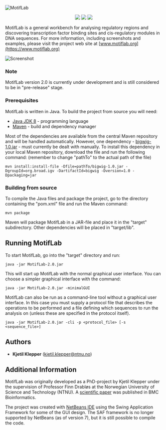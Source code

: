 ![MotifLab](https://www.motiflab.org/images/motiflab2_header.png)

<p align="center">
    <img src ="https://img.shields.io/badge/version-2.0-blueviolet.svg"/>
    <img src ="https://img.shields.io/badge/platform-windows|linux|macos-yellow.svg"/>
    <img src ="https://img.shields.io/badge/java-1.8-blue.svg" />
</p>

MotifLab is a general workbench for analysing regulatory regions and discovering transcription factor binding sites and cis-regulatory modules in DNA sequences.
For more information, including screenshots and examples, please visit the project web site at [www.motiflab.org](https://www.motiflab.org)

![Screenshot](https://www.motiflab.org/screenshots/motiflab_github_screenshot.png)

### Note

MotifLab version 2.0 is currently under development and is still considered to be in "pre-release" stage.


### Prerequisites

MotifLab is written in Java. To build the project from source you will need:

* [Java JDK 8](https://www.java.com) - programming language
* [Maven](https://maven.apache.org/) - build and dependency manager

Most of the dependencies are available from the central Maven repository and will be handled automatically.
However, one dependency - [bigwig-1.0.jar](https://www.motiflab.org/dependencies/bigwig-1.0.jar) - must currently be dealt with manually. 
To install this dependency in your local Maven repository, download the file and run the following command: (remember to change "pathTo" to the actual path of the file)

```
mvn install:install-file -Dfile=pathTo/bigwig-1.0.jar -DgroupId=org.broad.igv -DartifactId=bigwig -Dversion=1.0 -Dpackaging=jar
```

### Building from source

To compile the Java files and package the project, go to the directory containing the "pom.xml" file and run the Maven command:

```
mvn package
```

Maven will package MotifLab in a JAR-file and place it in the "target" subdirectory. Other dependencies will be placed in "target/lib". 


## Running MotifLab

To start MotifLab, go into the "target" directory and run:

```
java -jar MotifLab-2.0.jar
```

This will start up MotifLab with the normal graphical user interface. You can choose a simpler graphical interface with the command:

```
java -jar MotifLab-2.0.jar -minimalGUI
```

MotifLab can also be run as a command-line tool without a graphical user interface. 
In this case you must supply a protocol file that describes the operations to be performed and a file defining which sequences to run the analysis on (unless these are specified in the protocol itself).

```
java -jar MotifLab-2.0.jar -cli -p <protocol_file> [-s <sequence_file>]
```

## Authors

* **Kjetil Klepper** (kjetil.klepper@ntnu.no)


## Additional Information

MotifLab was originally developed as a PhD-project by Kjetil Klepper under the supervision of Professor Finn Drabløs at the Norwegian University of Science and Technology (NTNU). 
A [scientific paper](https://doi.org/10.1186/1471-2105-14-9) was published in BMC Bioinformatics.

The project was created with [NetBeans IDE](https://netbeans.org/) using the Swing Application Framework for some of the GUI design. 
The SAF framework is no longer supported by NetBeans (as of version 7), but it is still possible to compile the code.


